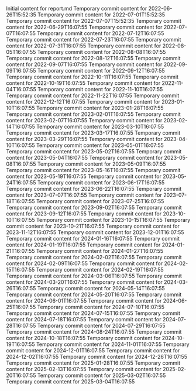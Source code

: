 Initial content for report.md
Temporary commit content for 2022-06-26T15:52:35
Temporary commit content for 2022-07-01T15:52:35
Temporary commit content for 2022-07-07T15:52:35
Temporary commit content for 2022-06-29T16:07:55
Temporary commit content for 2022-07-07T16:07:55
Temporary commit content for 2022-07-12T16:07:55
Temporary commit content for 2022-07-23T16:07:55
Temporary commit content for 2022-07-31T16:07:55
Temporary commit content for 2022-08-05T16:07:55
Temporary commit content for 2022-08-08T16:07:55
Temporary commit content for 2022-08-12T16:07:55
Temporary commit content for 2022-09-07T16:07:55
Temporary commit content for 2022-09-09T16:07:55
Temporary commit content for 2022-09-12T16:07:55
Temporary commit content for 2022-10-11T16:07:55
Temporary commit content for 2022-10-19T16:07:55
Temporary commit content for 2022-11-04T16:07:55
Temporary commit content for 2022-11-10T16:07:55
Temporary commit content for 2022-11-22T16:07:55
Temporary commit content for 2022-12-12T16:07:55
Temporary commit content for 2023-01-10T16:07:55
Temporary commit content for 2023-01-28T16:07:55
Temporary commit content for 2023-02-01T16:07:55
Temporary commit content for 2023-02-07T16:07:55
Temporary commit content for 2023-02-14T16:07:55
Temporary commit content for 2023-03-10T16:07:55
Temporary commit content for 2023-03-17T16:07:55
Temporary commit content for 2023-03-29T16:07:55
Temporary commit content for 2023-04-10T16:07:55
Temporary commit content for 2023-05-01T16:07:55
Temporary commit content for 2023-05-02T16:07:55
Temporary commit content for 2023-05-04T16:07:55
Temporary commit content for 2023-05-08T16:07:55
Temporary commit content for 2023-05-09T16:07:55
Temporary commit content for 2023-05-16T16:07:55
Temporary commit content for 2023-05-19T16:07:55
Temporary commit content for 2023-05-24T16:07:55
Temporary commit content for 2023-06-17T16:07:55
Temporary commit content for 2023-06-22T16:07:55
Temporary commit content for 2023-07-07T16:07:55
Temporary commit content for 2023-07-18T16:07:55
Temporary commit content for 2023-07-25T16:07:55
Temporary commit content for 2023-09-02T16:07:55
Temporary commit content for 2023-09-12T16:07:55
Temporary commit content for 2023-10-10T16:07:55
Temporary commit content for 2023-10-15T16:07:55
Temporary commit content for 2023-10-21T16:07:55
Temporary commit content for 2023-11-12T16:07:55
Temporary commit content for 2023-12-01T16:07:55
Temporary commit content for 2024-01-16T16:07:55
Temporary commit content for 2024-01-19T16:07:55
Temporary commit content for 2024-01-21T16:07:55
Temporary commit content for 2024-01-27T16:07:55
Temporary commit content for 2024-02-02T16:07:55
Temporary commit content for 2024-02-09T16:07:55
Temporary commit content for 2024-02-15T16:07:55
Temporary commit content for 2024-02-19T16:07:55
Temporary commit content for 2024-03-06T16:07:55
Temporary commit content for 2024-03-20T16:07:55
Temporary commit content for 2024-03-26T16:07:55
Temporary commit content for 2024-05-14T16:07:55
Temporary commit content for 2024-05-20T16:07:55
Temporary commit content for 2024-06-01T16:07:55
Temporary commit content for 2024-06-25T16:07:55
Temporary commit content for 2024-07-10T16:07:55
Temporary commit content for 2024-07-15T16:07:55
Temporary commit content for 2024-07-18T16:07:55
Temporary commit content for 2024-07-28T16:07:55
Temporary commit content for 2024-07-29T16:07:55
Temporary commit content for 2024-08-24T16:07:55
Temporary commit content for 2024-10-18T16:07:55
Temporary commit content for 2024-10-19T16:07:55
Temporary commit content for 2024-11-01T16:07:55
Temporary commit content for 2024-12-01T16:07:55
Temporary commit content for 2024-12-02T16:07:55
Temporary commit content for 2024-12-26T16:07:55
Temporary commit content for 2025-01-28T16:07:55
Temporary commit content for 2025-02-13T16:07:55
Temporary commit content for 2025-02-20T16:07:55
Temporary commit content for 2025-03-02T16:07:55
Temporary commit content for 2025-03-04T16:07:55
